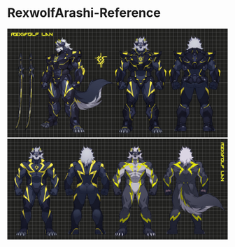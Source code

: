 # RexwolfArashi-Reference
![Armor](https://github.com/RexwolfArashi/RexwolfArashi-Reference/blob/main/Arashi_Armor.JPG)
![Tight-suit and Naked Body](https://github.com/RexwolfArashi/RexwolfArashi-Reference/blob/main/Arashi_TightSuit%26Body.JPG)
